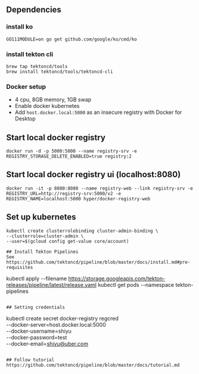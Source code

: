 ## Dependencies
### install ko
```
GO111MODULE=on go get github.com/google/ko/cmd/ko
```
### install tekton cli
```
brew tap tektoncd/tools
brew install tektoncd/tools/tektoncd-cli
```
### Docker setup
- 4 cpu, 8GB memory, 1GB swap
- Enable docker kubernetes
- Add `host.docker.local:5000` as an insecure registry with Docker for Desktop

## Start local docker registry
```
docker run -d -p 5000:5000 --name registry-srv -e REGISTRY_STORAGE_DELETE_ENABLED=true registry:2
```

## Start local docker registry ui (localhost:8080)
```
docker run -it -p 8080:8080 --name registry-web --link registry-srv -e REGISTRY_URL=http://registry-srv:5000/v2 -e REGISTRY_NAME=localhost:5000 hyper/docker-registry-web
```

## Set up kubernetes
```
kubectl create clusterrolebinding cluster-admin-binding \
--clusterrole=cluster-admin \
--user=$(gcloud config get-value core/account)

## Install Tekton Pipelines
See https://github.com/tektoncd/pipeline/blob/master/docs/install.md#pre-requisites
```
kubectl apply --filename https://storage.googleapis.com/tekton-releases/pipeline/latest/release.yaml
kubectl get pods --namespace tekton-pipelines
```

## Setting credentials
```
kubectl create secret docker-registry regcred \
                    --docker-server=host.docker.local:5000 \
                    --docker-username=shiyu \
                    --docker-password=test \
                    --docker-email=shiyu@uber.com
```

## Follow tutorial
https://github.com/tektoncd/pipeline/blob/master/docs/tutorial.md
